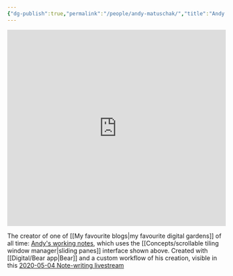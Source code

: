 ```yaml
---
{"dg-publish":true,"permalink":"/people/andy-matuschak/","title":"Andy Matuschak","tags":["🌲"]}
---
```



<div style='position:relative; padding-bottom:calc(81.23% + 44px)'><iframe src='https://gfycat.com/ifr/WastefulClearAsp' frameborder='0' scrolling='no' width='100%' height='100%' style='position:absolute;top:0;left:0;' allowfullscreen></iframe></div>

The creator of one of [[My favourite blogs\|my favourite digital gardens]] of all time: [Andy's working notes](https://notes.andymatuschak.org/About_these_notes), which uses the [[Concepts/scrollable tiling window manager\|sliding panes]] interface shown above. Created with [[Digital/Bear app\|Bear]] and a custom workflow of his creation, visible in this [2020-05-04 Note-writing livestream ](https://www.youtube.com/watch?v=DGcs4tyey18)
